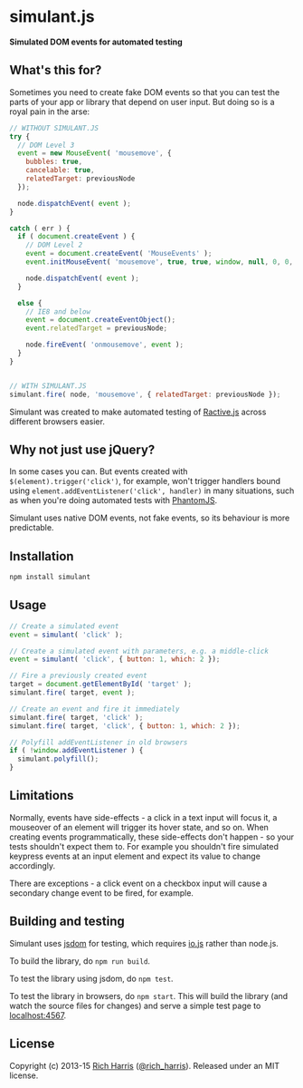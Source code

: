 # simulant.js

**Simulated DOM events for automated testing**

## What's this for?

Sometimes you need to create fake DOM events so that you can test the parts of your app or library that depend on user input. But doing so is a royal pain in the arse:

```js
// WITHOUT SIMULANT.JS
try {
  // DOM Level 3
  event = new MouseEvent( 'mousemove', {
    bubbles: true,
    cancelable: true,
    relatedTarget: previousNode
  });

  node.dispatchEvent( event );
}

catch ( err ) {
  if ( document.createEvent ) {
    // DOM Level 2
    event = document.createEvent( 'MouseEvents' );
    event.initMouseEvent( 'mousemove', true, true, window, null, 0, 0, 0, 0, '', false, false, false, false, 0, previousNode );

    node.dispatchEvent( event );
  }

  else {
    // IE8 and below
    event = document.createEventObject();
    event.relatedTarget = previousNode;

    node.fireEvent( 'onmousemove', event );
  }
}


// WITH SIMULANT.JS
simulant.fire( node, 'mousemove', { relatedTarget: previousNode });
```

Simulant was created to make automated testing of [Ractive.js](https://github.com/ractivejs/ractive) across different browsers easier.


## Why not just use jQuery?

In some cases you can. But events created with `$(element).trigger('click')`, for example, won't trigger handlers bound using `element.addEventListener('click', handler)` in many situations, such as when you're doing automated tests with [PhantomJS](http://phantomjs.org/).

Simulant uses native DOM events, not fake events, so its behaviour is more predictable.


## Installation

```bash
npm install simulant
```


## Usage

```js
// Create a simulated event
event = simulant( 'click' );

// Create a simulated event with parameters, e.g. a middle-click
event = simulant( 'click', { button: 1, which: 2 });

// Fire a previously created event
target = document.getElementById( 'target' );
simulant.fire( target, event );

// Create an event and fire it immediately
simulant.fire( target, 'click' );
simulant.fire( target, 'click', { button: 1, which: 2 });

// Polyfill addEventListener in old browsers
if ( !window.addEventListener ) {
  simulant.polyfill();
}
```


## Limitations

Normally, events have side-effects - a click in a text input will focus it, a mouseover of an element will trigger its hover state, and so on. When creating events programmatically, these side-effects don't happen - so your tests shouldn't expect them to. For example you shouldn't fire simulated keypress events at an input element and expect its value to change accordingly.

There are exceptions - a click event on a checkbox input will cause a secondary change event to be fired, for example.


## Building and testing

Simulant uses [jsdom](https://github.com/tmpvar/jsdom) for testing, which requires [io.js](iojs.org) rather than node.js.

To build the library, do `npm run build`.

To test the library using jsdom, do `npm test`.

To test the library in browsers, do `npm start`. This will build the library (and watch the source files for changes) and serve a simple test page to [localhost:4567](http://localhost:4567).


## License

Copyright (c) 2013-15 [Rich Harris](http://rich-harris.co.uk) ([@rich_harris](http://twitter.com/rich_harris)).
Released under an MIT license.
